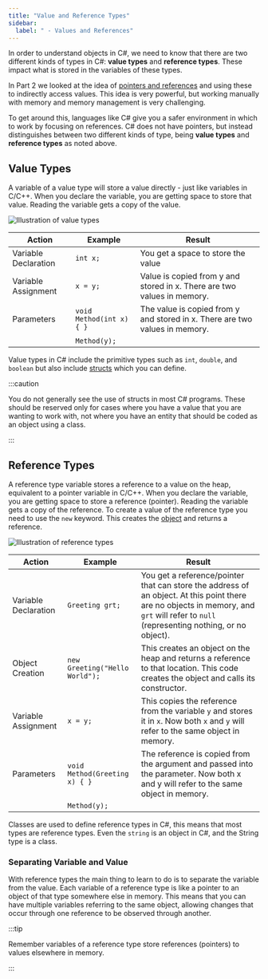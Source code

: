 ```yaml
---
title: "Value and Reference Types"
sidebar:
  label: " - Values and References"
---
```


In order to understand objects in C#, we need to know that there are two different kinds of types in C#: **value types** and **reference types**. These impact what is stored in the variables of these types.

In Part 2 we looked at the idea of [pointers and references](/book/part-2-organised-code/4-indirect-access/1-concepts/02-02-pointers-ref) and using these to indirectly access values. This idea is very powerful, but working manually with memory and memory management is very challenging.

To get around this, languages like C# give you a safer environment in which to work by focusing on references. C# does not have pointers, but instead distinguishes between two different kinds of type, being **value types** and **reference types** as noted above.

## Value Types

A variable of a value type will store a value directly - just like variables in C/C++. When you declare the variable, you are getting space to store that value. Reading the variable gets a copy of the value.

![Illustration of value types](./images/value-type-concept.png)

| Action | Example | Result  |
|---|---|---|
| Variable Declaration | `int x;` | You get a space to store the value  |
| Variable Assignment | `x = y;` | Value is copied from y and stored in x. There are two values in memory.  |
| Parameters  | `void Method(int x) { }` | The value is copied from y and stored in x. There are two values in memory.  |
| | `Method(y);` | |

Value types in C# include the primitive types such as `int`, `double`, and `boolean` but also include [structs](/book/part-2-organised-code/3-structuring-data/2-trailside/03-01-struct) which you can define.

:::caution

You do not generally see the use of structs in most C# programs. These should be reserved only for cases where you have a value that you are wanting to work with, not where you have an entity that should be coded as an object using a class.

:::

## Reference Types

A reference type variable stores a reference to a value on the heap, equivalent to a pointer variable in C/C++. When you declare the variable, you are getting space to store a reference (pointer). Reading the variable gets a copy of the reference. To create a value of the reference type you need to use the `new` keyword. This creates the [object](/book/part-2-organised-code/7-member-functions/1-concepts/1-0-struct-members#referring-to-struct-values-as-objects) and returns a reference.

![Illustration of reference types](./images/ref-type-concept.png)

| Action | Example | Result  |
|---|---|---|
| Variable Declaration | `Greeting grt;` | You get a reference/pointer that can store the address of an object. At this point there are no objects in memory, and `grt` will refer to `null` (representing nothing, or no object).  |
| Object Creation | `new Greeting("Hello World");` | This creates an object on the heap and returns a reference to that location. This code creates the object and calls its constructor.|
| Variable Assignment | `x = y;` | This copies the reference from the variable `y` and stores it in `x`. Now both `x` and `y` will refer to the same object in memory. |
| Parameters  | `void Method(Greeting x) { }` | The reference is copied from the argument and passed into the parameter. Now both x and y will refer to the same object in memory.  |
| | `Method(y);` | |

Classes are used to define reference types in C#, this means that most types are reference types. Even the `string` is an object in C#, and the String type is a class.

### Separating Variable and Value

With reference types the main thing to learn to do is to separate the variable from the value. Each variable of a reference type is like a pointer to an object of that type somewhere else in memory. This means that you can have multiple variables referring to the same object, allowing changes that occur through one reference to be observed through another.

:::tip

Remember variables of a reference type store references (pointers) to values elsewhere in memory.

:::
